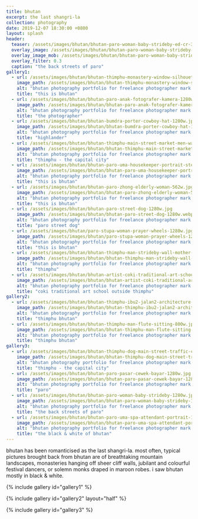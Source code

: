 ```yaml
---
title: bhutan
excerpt: the last shangri-la
collection: photography
date: 2019-12-07 18:30:00 +0800
layout: splash
header:
  teaser: /assets/images/bhutan/bhutan-paro-woman-baby-strideby-ed-cr-300w.webp
  overlay_image: /assets/images/bhutan/bhutan-paro-woman-baby-strideby-1280w.webp
  overlay_image_mob: /assets/images/bhutan/bhutan-paro-woman-baby-strideby-ed-cr-720w.webp
  overlay_filter: 0.3
  caption: "the back streets of paro"
gallery1:
  - url: /assets/images/bhutan/bhutan-thimphu-monastery-window-silhouette-1280w.jpg
    image_path: /assets/images/bhutan/bhutan-thimphu-monastery-window-silhouette-1280w.webp
    alt: "bhutan photography portfolio for freelance photographer mark l chaves"
    title: "this is bhutan"
  - url: /assets/images/bhutan/bhutan-paro-anak-fotografer-kamera-1280w.jpg
    image_path: /assets/images/bhutan/bhutan-paro-anak-fotografer-kamera-1280w.webp
    alt: "bhutan photography portfolio for freelance photographer mark l chaves"
    title: "the photographer"
  - url: /assets/images/bhutan/bhutan-bumdra-porter-cowboy-hat-1280w.jpg
    image_path: /assets/images/bhutan/bhutan-bumdra-porter-cowboy-hat-1280w.webp
    alt: "bhutan photography portfolio for freelance photographer mark l chaves"
    title: "highlander"
  - url: /assets/images/bhutan/bhutan-thimphu-main-street-market-men-walking-1280w.jpg
    image_path: /assets/images/bhutan/bhutan-thimphu-main-street-market-men-walking-1280w.webp
    alt: "bhutan photography portfolio for freelance photographer mark l chaves"
    title: "thimphu - the capital city"
  - url: /assets/images/bhutan/bhutan-paro-uma-housekeeper-portrait-steps-562w.jpg
    image_path: /assets/images/bhutan/bhutan-paro-uma-housekeeper-portrait-steps-562w.webp
    alt: "bhutan photography portfolio for freelance photographer mark l chaves"
    title: "this is bhutan"
  - url: /assets/images/bhutan/bhutan-paro-zhong-elderly-woman-562w.jpg
    image_path: /assets/images/bhutan/bhutan-paro-zhong-elderly-woman-562w.webp
    alt: "bhutan photography portfolio for freelance photographer mark l chaves"
    title: "this is bhutan"
  - url: /assets/images/bhutan/bhutan-paro-street-dog-1280w.jpg
    image_path: /assets/images/bhutan/bhutan-paro-street-dog-1280w.webp
    alt: "bhutan photography portfolio for freelance photographer mark l chaves"
    title: "paro street dog"
  - url: /assets/images/bhutan/paro-stupa-woman-prayer-wheels-1280w.jpg
    image_path: /assets/images/bhutan/paro-stupa-woman-prayer-wheels-1280w.webp
    alt: "bhutan photography portfolio for freelance photographer mark l chaves"
    title: "this is bhutan"
  - url: /assets/images/bhutan/bhutan-thimphu-man-strideby-wall-mother-child-1280w.jpg
    image_path: /assets/images/bhutan/bhutan-thimphu-man-strideby-wall-mother-child-1280w.webp
    alt: "bhutan photography portfolio for freelance photographer mark l chaves"
    title: "thimphu"
  - url: /assets/images/bhutan/bhutan-artist-coki-traditional-art-school-1280w.jpg
    image_path: /assets/images/bhutan/bhutan-artist-coki-traditional-art-school-1280w.webp
    alt: "bhutan photography portfolio for freelance photographer mark l chaves"
    title: "coki traditional art school outside thimphu"
gallery2:
  - url: /assets/images/bhutan/bhutan-thimphu-ibu2-jalan2-architecture-800w.jpg
    image_path: /assets/images/bhutan/bhutan-thimphu-ibu2-jalan2-architecture-562w.webp
    alt: "bhutan photography portfolio for freelance photographer mark l chaves"
    title: "thimphu bhutan"
  - url: /assets/images/bhutan/bhutan-thimphu-man-flute-sitting-800w.jpg
    image_path: /assets/images/bhutan/bhutan-thimphu-man-flute-sitting-562w.webp
    alt: "bhutan photography portfolio for freelance photographer mark l chaves"
    title: "thimphu bhutan"
gallery3:
  - url: /assets/images/bhutan/bhutan-thimphu-dog-main-street-traffic-circle-1280w.jpg
    image_path: /assets/images/bhutan/bhutan-thimphu-dog-main-street-traffic-circle-1280w.webp
    alt: "bhutan photography portfolio for freelance photographer mark l chaves"
    title: "thimphu - the capital city"
  - url: /assets/images/bhutan/bhutan-paro-pasar-cewek-bayar-1280w.jpg
    image_path: /assets/images/bhutan/bhutan-paro-pasar-cewek-bayar-1280w.webp
    alt: "bhutan photography portfolio for freelance photographer mark l chaves"
    title: "paro"
  - url: /assets/images/bhutan/bhutan-paro-woman-baby-strideby-1280w.jpg
    image_path: /assets/images/bhutan/bhutan-paro-woman-baby-strideby-1280w.webp
    alt: "bhutan photography portfolio for freelance photographer mark l chaves"
    title: "the back streets of paro"
  - url: /assets/images/bhutan/bhutan-paro-uma-spa-attendant-portrait-1280w.jpg
    image_path: /assets/images/bhutan/bhutan-paro-uma-spa-attendant-portrait-1280w.webp
    alt: "bhutan photography portfolio for freelance photographer mark l chaves"
    title: "the black & white of bhutan"
---
```


<p class="p-wrapper">
  <span class="dropcap clearfix">b</span>hutan has been romanticised as the last shangri-la. most often, typical pictures brought back from bhutan are of breathtaking mountain landscapes, monasteries hanging off sheer cliff walls, jubilant and colourful festival dancers, or solemn monks draped in maroon robes. i saw bhutan mostly in black & white.
</p>

{% include gallery id="gallery1" %}

{% include gallery id="gallery2" layout="half" %}

{% include gallery id="gallery3" %}